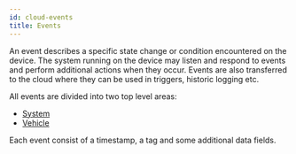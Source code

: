 ```yaml
---
id: cloud-events
title: Events
---
```


An event describes a specific state change or condition encountered on the device.
The system running on the device may listen and respond to events and perform additional actions when they occur. Events are also transferred to the cloud where they can be used in triggers, historic logging etc.

All events are divided into two top level areas:

  - [System](system.md)
  - [Vehicle](vehicle.md)

Each event consist of a timestamp, a tag and some additional data fields.